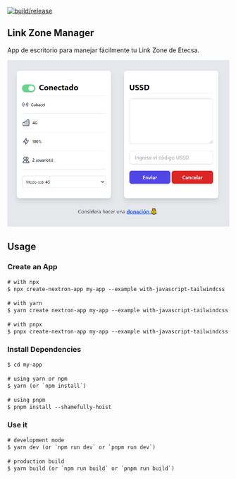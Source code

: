 [![build/release](https://github.com/raulcr98/link-zone-desktop/actions/workflows/electron-compiler.yml/badge.svg)](https://github.com/raulcr98/link-zone-desktop/actions/workflows/electron-compiler.yml)

## Link Zone Manager

App de escritorio para manejar fácilmente tu Link Zone de Etecsa.

![image info](./assets/home.png)


## Usage

### Create an App

```
# with npx
$ npx create-nextron-app my-app --example with-javascript-tailwindcss

# with yarn
$ yarn create nextron-app my-app --example with-javascript-tailwindcss

# with pnpx
$ pnpx create-nextron-app my-app --example with-javascript-tailwindcss
```

### Install Dependencies 

```
$ cd my-app

# using yarn or npm
$ yarn (or `npm install`)

# using pnpm
$ pnpm install --shamefully-hoist
```

### Use it

```
# development mode
$ yarn dev (or `npm run dev` or `pnpm run dev`)

# production build
$ yarn build (or `npm run build` or `pnpm run build`)
```
